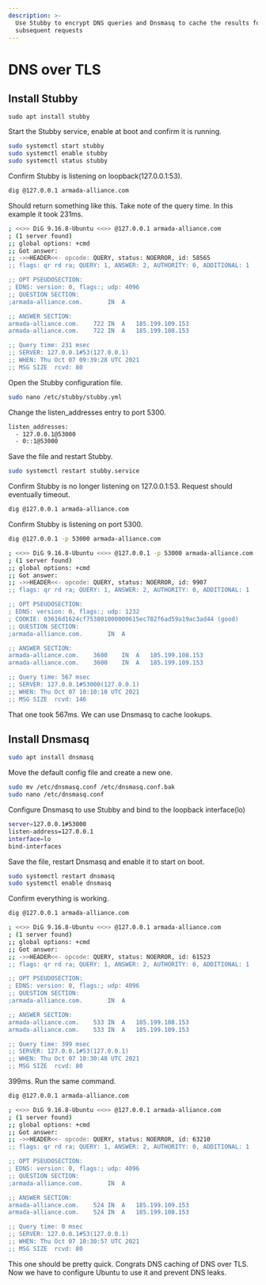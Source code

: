 ```yaml
---
description: >-
  Use Stubby to encrypt DNS queries and Dnsmasq to cache the results for
  subsequent requests
---
```


# DNS over TLS

## Install Stubby

```
sudo apt install stubby
```

Start the Stubby service, enable at boot and confirm it is running.

```bash
sudo systemctl start stubby
sudo systemctl enable stubby
sudo systemctl status stubby
```

Confirm Stubby is listening on loopback\(127.0.0.1:53\).

```bash
dig @127.0.0.1 armada-alliance.com
```

Should return something like this. Take note of the query time. In this example it took 231ms.

```bash
; <<>> DiG 9.16.8-Ubuntu <<>> @127.0.0.1 armada-alliance.com
; (1 server found)
;; global options: +cmd
;; Got answer:
;; ->>HEADER<<- opcode: QUERY, status: NOERROR, id: 58565
;; flags: qr rd ra; QUERY: 1, ANSWER: 2, AUTHORITY: 0, ADDITIONAL: 1

;; OPT PSEUDOSECTION:
; EDNS: version: 0, flags:; udp: 4096
;; QUESTION SECTION:
;armada-alliance.com.		IN	A

;; ANSWER SECTION:
armada-alliance.com.	722	IN	A	185.199.109.153
armada-alliance.com.	722	IN	A	185.199.108.153

;; Query time: 231 msec
;; SERVER: 127.0.0.1#53(127.0.0.1)
;; WHEN: Thu Oct 07 09:39:28 UTC 2021
;; MSG SIZE  rcvd: 80
```

Open the Stubby configuration file.

```bash
sudo nano /etc/stubby/stubby.yml
```

Change the listen\_addresses entry to port 5300.

```bash
listen_addresses:
  - 127.0.0.1@53000
  - 0::1@53000
```

Save the file and restart Stubby.

```bash
sudo systemctl restart stubby.service
```

Confirm Stubby is no longer listening on 127.0.0.1:53. Request should eventually timeout.

```bash
dig @127.0.0.1 armada-alliance.com
```

Confirm Stubby is listening on port 5300.

```bash
dig @127.0.0.1 -p 53000 armada-alliance.com
```

```bash
; <<>> DiG 9.16.8-Ubuntu <<>> @127.0.0.1 -p 53000 armada-alliance.com
; (1 server found)
;; global options: +cmd
;; Got answer:
;; ->>HEADER<<- opcode: QUERY, status: NOERROR, id: 9907
;; flags: qr rd ra; QUERY: 1, ANSWER: 2, AUTHORITY: 0, ADDITIONAL: 1

;; OPT PSEUDOSECTION:
; EDNS: version: 0, flags:; udp: 1232
; COOKIE: 03616d1624cf753801000000615ec782f6ad59a19ac3ad44 (good)
;; QUESTION SECTION:
;armada-alliance.com.		IN	A

;; ANSWER SECTION:
armada-alliance.com.	3600	IN	A	185.199.108.153
armada-alliance.com.	3600	IN	A	185.199.109.153

;; Query time: 567 msec
;; SERVER: 127.0.0.1#53000(127.0.0.1)
;; WHEN: Thu Oct 07 10:10:10 UTC 2021
;; MSG SIZE  rcvd: 146
```

That one took 567ms. We can use Dnsmasq to cache lookups.

## Install Dnsmasq

```bash
sudo apt install dnsmasq
```

Move the default config file and create a new one.

```bash
sudo mv /etc/dnsmasq.conf /etc/dnsmasq.conf.bak
sudo nano /etc/dnsmasq.conf
```

Configure Dnsmasq to use Stubby and bind to the loopback interface\(lo\)

```bash
server=127.0.0.1#53000
listen-address=127.0.0.1
interface=lo
bind-interfaces
```

Save the file, restart Dnsmasq and enable it to start on boot.

```bash
sudo systemctl restart dnsmasq
sudo systemctl enable dnsmasq
```

Confirm everything is working.

```bash
dig @127.0.0.1 armada-alliance.com
```

```bash
; <<>> DiG 9.16.8-Ubuntu <<>> @127.0.0.1 armada-alliance.com
; (1 server found)
;; global options: +cmd
;; Got answer:
;; ->>HEADER<<- opcode: QUERY, status: NOERROR, id: 61523
;; flags: qr rd ra; QUERY: 1, ANSWER: 2, AUTHORITY: 0, ADDITIONAL: 1

;; OPT PSEUDOSECTION:
; EDNS: version: 0, flags:; udp: 4096
;; QUESTION SECTION:
;armada-alliance.com.		IN	A

;; ANSWER SECTION:
armada-alliance.com.	533	IN	A	185.199.108.153
armada-alliance.com.	533	IN	A	185.199.109.153

;; Query time: 399 msec
;; SERVER: 127.0.0.1#53(127.0.0.1)
;; WHEN: Thu Oct 07 10:30:48 UTC 2021
;; MSG SIZE  rcvd: 80
```

399ms. Run the same command.

```bash
dig @127.0.0.1 armada-alliance.com
```

```bash
; <<>> DiG 9.16.8-Ubuntu <<>> @127.0.0.1 armada-alliance.com
; (1 server found)
;; global options: +cmd
;; Got answer:
;; ->>HEADER<<- opcode: QUERY, status: NOERROR, id: 63210
;; flags: qr rd ra; QUERY: 1, ANSWER: 2, AUTHORITY: 0, ADDITIONAL: 1

;; OPT PSEUDOSECTION:
; EDNS: version: 0, flags:; udp: 4096
;; QUESTION SECTION:
;armada-alliance.com.		IN	A

;; ANSWER SECTION:
armada-alliance.com.	524	IN	A	185.199.109.153
armada-alliance.com.	524	IN	A	185.199.108.153

;; Query time: 0 msec
;; SERVER: 127.0.0.1#53(127.0.0.1)
;; WHEN: Thu Oct 07 10:30:57 UTC 2021
;; MSG SIZE  rcvd: 80
```

This one should be pretty quick. Congrats DNS caching of DNS over TLS. Now we have to configure Ubuntu to use it and prevent DNS leaks.

